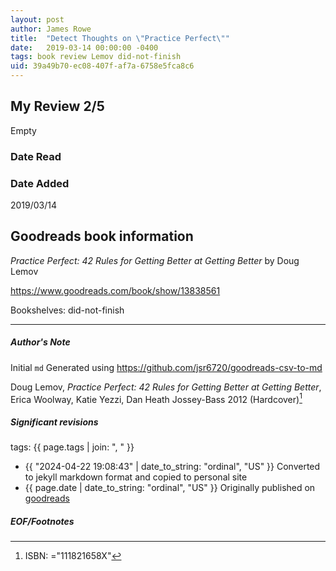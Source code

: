 ```yaml
---
layout: post
author: James Rowe
title:  "Detect Thoughts on \"Practice Perfect\""
date:   2019-03-14 00:00:00 -0400
tags: book review Lemov did-not-finish
uid: 39a49b70-ec08-407f-af7a-6758e5fca8c6
---
```


<!-- highly dependent on how you personally use jekyll templates, and how you want this to show up -->
<!-- escape any jekyll keys with double brackets -->

## My Review 2/5

Empty

### Date Read


### Date Added
2019/03/14

## Goodreads book information

*Practice Perfect: 42 Rules for Getting Better at Getting Better* by Doug Lemov

https://www.goodreads.com/book/show/13838561

Bookshelves: did-not-finish

---

##### Author's Note

Initial `md` Generated using https://github.com/jsr6720/goodreads-csv-to-md

Doug Lemov, *Practice Perfect: 42 Rules for Getting Better at Getting Better*, Erica Woolway, Katie Yezzi, Dan Heath Jossey-Bass 2012 (Hardcover)[^1]

##### Significant revisions

tags: {{ page.tags | join: ", " }} <!-- todo move this somewhere -->

- {{ "2024-04-22 19:08:43" | date_to_string: "ordinal", "US" }} Converted to jekyll markdown format and copied to personal site
- {{ page.date | date_to_string: "ordinal", "US" }} Originally published on [goodreads](https://www.goodreads.com)

##### EOF/Footnotes

[^1]: ISBN: ="111821658X"
